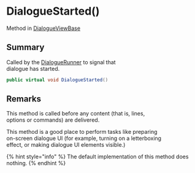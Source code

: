 # DialogueStarted()

Method in [DialogueViewBase](yarn.unity.legacy.dialogueviewbase.md)

## Summary

Called by the [DialogueRunner](yarn.unity.dialoguerunner.md) to signal that\
dialogue has started.

```csharp
public virtual void DialogueStarted()
```

## Remarks

This method is called before any content (that is, lines,\
options or commands) are delivered.

This method is a good place to perform tasks like preparing\
on-screen dialogue UI (for example, turning on a letterboxing\
effect, or making dialogue UI elements visible.)

{% hint style="info" %}
The default implementation of this method does\
nothing.
{% endhint %}
